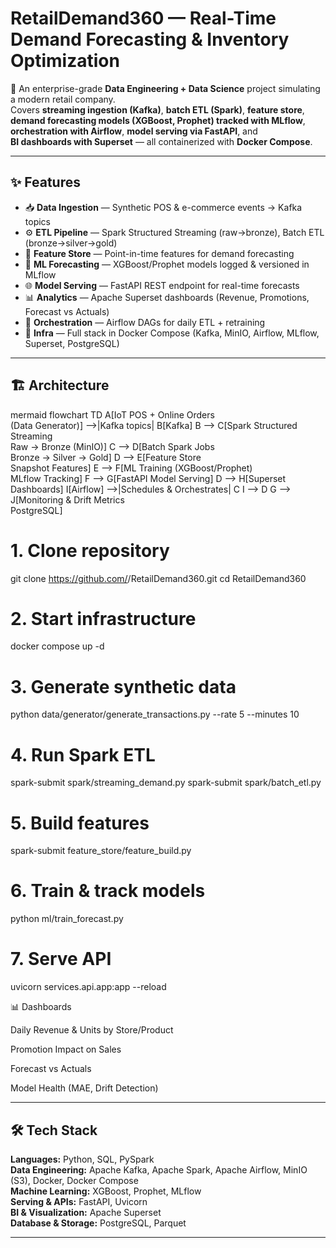 # RetailDemand360 — Real-Time Demand Forecasting & Inventory Optimization

🚀 An enterprise-grade **Data Engineering + Data Science** project simulating a modern retail company.  
Covers **streaming ingestion (Kafka)**, **batch ETL (Spark)**, **feature store**,  
**demand forecasting models (XGBoost, Prophet) tracked with MLflow**,  
**orchestration with Airflow**, **model serving via FastAPI**, and  
**BI dashboards with Superset** — all containerized with **Docker Compose**.

---

## ✨ Features
- 📥 **Data Ingestion** — Synthetic POS & e-commerce events → Kafka topics  
- ⚙️ **ETL Pipeline** — Spark Structured Streaming (raw→bronze), Batch ETL (bronze→silver→gold)  
- 🏪 **Feature Store** — Point-in-time features for demand forecasting  
- 🤖 **ML Forecasting** — XGBoost/Prophet models logged & versioned in MLflow  
- 🌐 **Model Serving** — FastAPI REST endpoint for real-time forecasts  
- 📊 **Analytics** — Apache Superset dashboards (Revenue, Promotions, Forecast vs Actuals)  
- 🔄 **Orchestration** — Airflow DAGs for daily ETL + retraining  
- 🐳 **Infra** — Full stack in Docker Compose (Kafka, MinIO, Airflow, MLflow, Superset, PostgreSQL)  

---

## 🏗️ Architecture

mermaid
flowchart TD
    A[IoT POS + Online Orders<br/>(Data Generator)] -->|Kafka topics| B[Kafka]
    B --> C[Spark Structured Streaming<br/>Raw -> Bronze (MinIO)]
    C --> D[Batch Spark Jobs<br/>Bronze -> Silver -> Gold]
    D --> E[Feature Store<br/>Snapshot Features]
    E --> F[ML Training (XGBoost/Prophet)<br/>MLflow Tracking]
    F --> G[FastAPI Model Serving]
    D --> H[Superset Dashboards]
    I[Airflow] -->|Schedules & Orchestrates| C
    I --> D
    G --> J[Monitoring & Drift Metrics<br/>PostgreSQL]

# 1. Clone repository
git clone https://github.com/<your-username>/RetailDemand360.git
cd RetailDemand360

# 2. Start infrastructure
docker compose up -d

# 3. Generate synthetic data
python data/generator/generate_transactions.py --rate 5 --minutes 10

# 4. Run Spark ETL
spark-submit spark/streaming_demand.py
spark-submit spark/batch_etl.py

# 5. Build features
spark-submit feature_store/feature_build.py

# 6. Train & track models
python ml/train_forecast.py

# 7. Serve API
uvicorn services.api.app:app --reload


📊 Dashboards

Daily Revenue & Units by Store/Product

Promotion Impact on Sales

Forecast vs Actuals

Model Health (MAE, Drift Detection)

---

## 🛠️ Tech Stack

**Languages:** Python, SQL, PySpark  
**Data Engineering:** Apache Kafka, Apache Spark, Apache Airflow, MinIO (S3), Docker, Docker Compose  
**Machine Learning:** XGBoost, Prophet, MLflow  
**Serving & APIs:** FastAPI, Uvicorn  
**BI & Visualization:** Apache Superset  
**Database & Storage:** PostgreSQL, Parquet  

---
